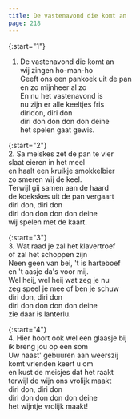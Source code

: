 ```yaml
---
title: De vastenavond die komt an
page: 218
---  
```



{:start="1"}  
1. De vastenavond die komt an  
wij zingen ho-man-ho  
Geeft ons een pankoek uit de pan  
en zo mijnheer al zo  
En nu het vastenavond is  
nu zijn er alle keeltjes fris  
diridon, diri don  
diri don don don don deine  
het spelen gaat gewis.  


{:start="2"}  
2. Sa meiskes zet de pan te vier  
slaat eieren in het meel  
en haalt een kruikje smokkelbier  
zo smeren wij de keel.  
Terwijl gij samen aan de haard  
de koekskes uit de pan vergaart  
diri don, diri don  
diri don don don don deine  
wij spelen met de kaart.  


{:start="3"}  
3. Wat raad je zal het klavertroef  
of zal het schoppen zijn  
Neen geen van bei, 't is harteboef  
en 't aasje da's voor mij.  
Wel heij, wel heij wat zeg je nu  
zeg speel je mee of ben je schuw  
diri don, diri don  
diri don don don don deine  
zie daar is lanterlu.  


{:start="4"}  
4. Hier hoort ook wel een glaasje bij  
ik breng jou op een som  
Uw naast' gebuuren aan weerszij  
komt vrienden keert u om  
en kust de meisjes dat het raakt  
terwijl de wijn ons vrolijk maakt  
diri don, diri don  
diri don don don don deine  
het wijntje vrolijk maakt!  